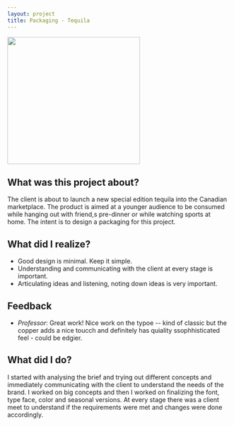 ```yaml
---
layout: project
title: Packaging - Tequila
---
```


<div markdown="0" class="grid-container">
	<div class="grid-child">
    	<img src="artifacts/Tequila.png" width="300" height="288"/>
	</div>
	<div class="grid-child">
		<h2>What was this project about?</h2>
		<p>The client is about to launch a new special edition tequila into the Canadian marketplace. The product is aimed at a younger audience to be consumed while hanging out with friend,s pre-dinner or while watching sports at home. The intent is to design a packaging for this project.</p>
		<h2>What did I realize?</h2>
		<ul>
			<li>Good design is minimal. Keep it simple.</li>
			<li>Understanding and communicating with the client at every stage is important.</li>
			<li>Articulating ideas and listening, noting down ideas is very important.</li>
		</ul>
	</div>
</div>

## Feedback

* _Professor_: Great work! Nice work on the typoe -- kind of classic but the copper adds a nice toucch and definitely has quiality ssophhisticated feel - could be edgier.

## What did I do?

I started with analysing the brief and trying out different concepts and immediately communicating with the client to understand the needs of the brand. I worked on big concepts and then I worked on finalizing the font, type face, color and seasonal versions. At every stage there was a client meet to understand if the requirements were met and changes were done accordingly.


